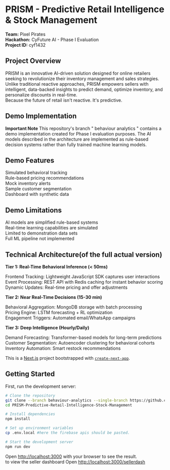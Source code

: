 # PRISM - Predictive Retail Intelligence & Stock Management  
**Team:** Pixel Pirates  
**Hackathon:** CyFuture AI - Phase I Evaluation  
**Project ID:** cyf1432  
## Project Overview
PRISM is an innovative AI-driven solution designed for online retailers seeking to revolutionize their inventory management and sales strategies. Unlike traditional reactive approaches, PRISM empowers sellers with intelligent, data-backed insights to predict demand, optimize inventory, and personalize discounts in real-time.  
Because the future of retail isn't reactive. It's predictive.  

## Demo Implementation
**Important Note**
This repository's branch " behaviour analytics " contains a demo implementation created for Phase I evaluation purposes. The AI models described in the architecture are implemented as rule-based decision systems rather than fully trained machine learning models.  
## Demo Features
  
Simulated behavioral tracking  
Rule-based pricing recommendations  
Mock inventory alerts  
Sample customer segmentation  
Dashboard with synthetic data  

## Demo Limitations
  
AI models are simplified rule-based systems  
Real-time learning capabilities are simulated  
Limited to demonstration data sets  
Full ML pipeline not implemented  

## Technical Architecture(of the full actual version) 
**Tier 1: Real-Time Behavioral Inference (< 50ms)**  
  
Frontend Tracking: Lightweight JavaScript SDK captures user interactions  
Event Processing: REST API with Redis caching for instant behavior scoring  
Dynamic Updates: Real-time pricing and offer adjustments  
  
**Tier 2: Near Real-Time Decisions (15-30 min)**  

Behavioral Aggregation: MongoDB storage with batch processing  
Pricing Engine: LSTM forecasting + RL optimization  
Engagement Triggers: Automated email/WhatsApp campaigns  
  
**Tier 3: Deep Intelligence (Hourly/Daily)**  

Demand Forecasting: Transformer-based models for long-term predictions  
Customer Segmentation: Autoencoder clustering for behavioral cohorts  
Inventory Automation: Smart restock recommendations  
  
This is a [Next.js](https://nextjs.org) project bootstrapped with [`create-next-app`](https://nextjs.org/docs/app/api-reference/cli/create-next-app).

## Getting Started

First, run the development server:

```bash
# Clone the repository
git clone --branch behaviour-analytics --single-branch https://github.com/Dhruvi-Rana09/PRISM-Predictive-Retail-Intelligence-Stock-Management.git
cd PRISM-Predictive-Retail-Intelligence-Stock-Management

# Install dependencies
npm install

# Set up environment variables
cp .env.local #here the firebase apis should be pasted.

# Start the development server
npm run dev
```

Open [http://localhost:3000](http://localhost:3000) with your browser to see the result.  
to view the seller dashboard Open [http://localhost:3000/sellerdash](http://localhost:3000/sellerdash)
<!--
You can start editing the page by modifying `app/page.tsx`. The page auto-updates as you edit the file.

This project uses [`next/font`](https://nextjs.org/docs/app/building-your-application/optimizing/fonts) to automatically optimize and load [Geist](https://vercel.com/font), a new font family for Vercel.

## Learn More

To learn more about Next.js, take a look at the following resources:

- [Next.js Documentation](https://nextjs.org/docs) - learn about Next.js features and API.
- [Learn Next.js](https://nextjs.org/learn) - an interactive Next.js tutorial.

You can check out [the Next.js GitHub repository](https://github.com/vercel/next.js) - your feedback and contributions are welcome!

## Deploy on Vercel

The easiest way to deploy your Next.js app is to use the [Vercel Platform](https://vercel.com/new?utm_medium=default-template&filter=next.js&utm_source=create-next-app&utm_campaign=create-next-app-readme) from the creators of Next.js.

Check out our [Next.js deployment documentation](https://nextjs.org/docs/app/building-your-application/deploying) for more details. -->


